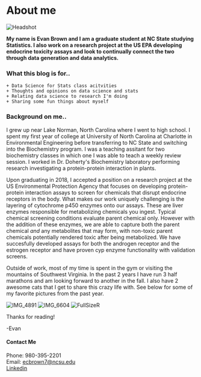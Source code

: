 # About me

![Headshot](https://user-images.githubusercontent.com/106089712/170287857-85ce0ee3-5bdf-4424-88cc-521b28801cb1.jpg)

**My name is Evan Brown and I am a graduate student at NC State studying Statistics. I also work on a research project at the US EPA developing endocrine toxicity assays and look to continually connect the two through data generation and data analytics.**  

### What this blog is for..

    + Data Science for Stats class acitvities  
    + Thoughts and opinions on data science and stats  
    + Relating data science to research I'm doing  
    + Sharing some fun things about myself  
    

### Background on me..

I grew up near Lake Norman, North Carolina where I went to high school. I spent my first year of college at University of North Carolina at Charlotte in Environmental Engineering before transferring to NC State and switching into the Biochemistry program. I was a teaching assitant for two biochemistry classes in which one I was able to teach a weekly review session. I worked in Dr. Doherty's Biochemistry laboratory performing research investigating a protein-protein interaction in plants. 

Upon graduating in 2018, I accepted a position on a research project at the US Environmental Protection Agency that focuses on developing protein-protein interaction assays to screen for chemicals that disrupt endocrine receptors in the body. What makes our work uniquely challenging is the layering of cytochrome p450 enzymes onto our assays. These are liver enzymes responsible for metabolizing chemicals you ingest. Typical chemical screening conditions evaluate parent chemical only. However with the addition of these enzymes, we are able to capture both the parent chemical *and* any metabolites that may form, with non-toxic parent chemicals potentially rendered toxic after being metabolized. We have succesfully developed assays for both the androgen receptor and the estrogen receptor and have proven cyp enzyme functionality with validation screens.

Outside of work, most of my time is spent in the gym or visiting the mountains of Southwest Virginia. In the past 2 years I have run 3 half marathons and am looking forward to another in the fall. I also have 2 awesome cats that I get to share this crazy life with. See below for some of my favorite pictures from the past year.



![IMG_4891](https://user-images.githubusercontent.com/106089712/170290334-4eaa2611-9746-48a1-9ab4-91b431ed0f04.jpg)
![IMG_6604](https://user-images.githubusercontent.com/106089712/170290372-1b95c153-4d04-4f2e-a150-0ad525015507.jpg)
![FullSizeR](https://user-images.githubusercontent.com/106089712/170290457-73df384e-0955-43e4-a622-d40488d8dccc.jpg)



Thanks for reading!

-Evan




#### Contact Me  
Phone: 980-395-2201  
Email: ecbrown7@ncsu.edu  
[Linkedin](https://www.linkedin.com/in/evancbrown/)
